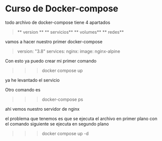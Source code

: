 # Curso de Docker-compose

todo archivo de docker-compose tiene 4 apartados

>** version **
>** servicios**
>** volumes**
>** redes**

vamos a hacer nuestro primer docker-compose

>version: "3.8"
>services: 
>  nginx:
>    image: nginx-alpine
    
   
Con esto ya puedo crear mi primer comando

>>> docker compose up

ya he levantado el servicio

Otro comando es
>>> docker-compose ps
>>> 
ahi vemos nuestro servidor de nginx

el problema que tenemos es que se ejecuta el archivo en primer plano
con el comando siguiente se ejecuta en segundo plano

>>> docker compose up -d
>>> 

